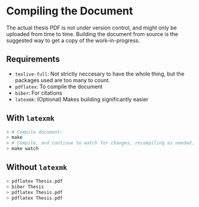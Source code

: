 # Compiling the Document

The actual thesis PDF is not under version control, and might only be uploaded
from time to time. Building the document from source is the suggested way to
get a copy of the work-in-progress.

## Requirements

- `texlive-full`: Not strictly neccesary to have the whole thing, but the packages used are too many to count.
- `pdflatex`: To compile the document
- `biber`: For citations
- `latexmk`: (Optional) Makes building significantly easier

## With `latexmk`

```bash
> # Compile document:
> make
> # Compile, and continue to watch for changes, recompiling as needed.
> make watch
```

## Without `latexmk`

```bash
> pdflatex Thesis.pdf
> biber Thesis
> pdflatex Thesis.pdf
> pdflatex Thesis.pdf
```
